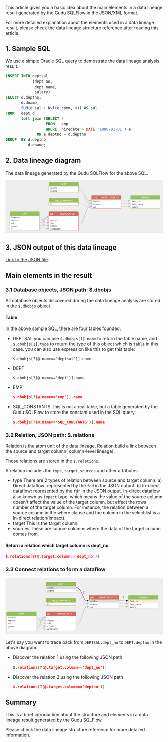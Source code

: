 This article gives you a basic idea about the main elements in a data lineage result generated by the Gudu SQLFlow in the JSON/XML format.

For more detailed explanation about the elements used in a data lineage result, please check the data lineage structure reference after reading this article.

## 1. Sample SQL

We use a simple Oracle SQL query to demostrate the data lineage analysis result.

```sql
INSERT INTO deptsal
            (dept_no,
             dept_name,
             salary)
SELECT d.deptno,
       d.dname,
       SUM(e.sal + Nvl(e.comm, 0)) AS sal
FROM   dept d
       left join (SELECT *
                  FROM   emp
                  WHERE  hiredate > DATE '1980-01-01') e
              ON e.deptno = d.deptno
GROUP  BY d.deptno,
          d.dname; 
```

## 2. Data lineage diagram

The data lineage generated by the Gudu SQLFlow for the above SQL.

![image.png](data-lineage-format-introduction-1.png)

## 3. JSON output of this data lineage

[Link to the JSON file](oracle-lineage.json).

## Main elements in the result

### 3.1 Database objects, JSON path: $.dbobjs

All database objects discovered during the data lineage analysis are stored in the `$.dbobjs` object.

#### Table

In the above sample SQL, there are four tables founded:

- DEPTSAL
  you can use `$.dbobjs[1].name` to return the table name, and `$.dbobjs[1].type` to return the type of this object which is `table` in this case.
  you can also use expression like this to get this table:
  ```
  $.dbobjs[?(@.name=='deptsal')].name
  ```
- DEPT
  ```
  $.dbobjs[?(@.name=='dept')].name
  ```
- EMP
  ```json
  $.dbobjs[?(@.name=='emp')].name
  ```
- SQL_CONSTANTS
  This is not a real table, but a table generated by the Gudu SQLFlow to store the constant used in the SQL query.
  ```json
  $.dbobjs[?(@.name=='SQL_CONSTANTS')].name
  ```

### 3.2 Relation, JSON path: $.relations

Relation is the atom unit of the data lineage. Relation build a link between the source and target column( column-level lineage).

Those relations are stored in the `$.relations`.

A relation includes the `type`, `target`, `sources` and other attributes.

- type
  There are 2 types of relation between source and target column.
  a) Direct dataflow: represented by the `fdd` in the JSON output.
  b) In-direct dataflow: represented by the `fdr` in the JSON output. In-direct dataflow also known as `impact` type, which means the value of the source column doesn't affect the value of the target column, but effect the rows number of the target column. For instance, the relation between a source column in the where clause and  the column in the select list is a In-direct relation(impact).
- target
  This is the target column.
- sources
  These are source columns where the data of the target column comes from.

#### Return a relation which target column is dept_no

```json
$.relations[?(@.target.column=='dept_no')]
```

### 3.3 Connect relations to form a dataflow

![image.png](data-lineage-format-introduction-2.png)

Let's say you want to trace back from `DEPTSAL.dept_no` to `DEPT.deptno` in the above diagram.

- Discover the relation 1 using the following JSON path
  ```json
  $.relations[?(@.target.column=='dept_no')]
  ```
- Discover the relation 2 using the following JSON path
  ```json
  $.relations[?(@.target.column=='deptno')]
  ```

## Summary

This is a brief introduction about the structure and elements in a data lineage result generated by the Gudu SQLFlow.

Please check the data lineage structure reference for more detailed information.